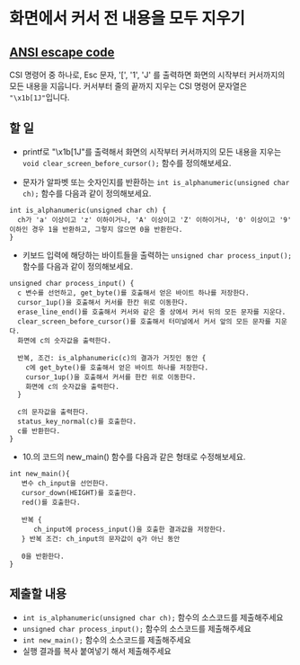 # 화면에서 커서 전 내용을 모두 지우기

## [ANSI escape code](https://en.wikipedia.org/wiki/ANSI_escape_code)

CSI 명령어 중 하나로, Esc 문자, '[', '1', 'J' 를 출력하면 화면의 시작부터 커서까지의 모든 내용을 지웁니다. 
커서부터 줄의 끝까지 지우는 CSI 명령어 문자열은 `"\x1b[1J"`입니다.

## 할 일

* printf로 "\x1b[1J"를 출력해서 화면의 시작부터 커서까지의 모든 내용을 지우는 `void clear_screen_before_cursor();` 함수를 정의해보세요.

* 문자가 알파벳 또는 숫자인지를 반환하는 `int is_alphanumeric(unsigned char ch);` 함수를 다음과 같이 정의해보세요.

```
int is_alphanumeric(unsigned char ch) {
  ch가 'a' 이상이고 'z' 이하이거나, 'A' 이상이고 'Z' 이하이거나, '0' 이상이고 '9' 이하인 경우 1을 반환하고, 그렇지 않으면 0을 반환한다.
}
```

* 키보드 입력에 해당하는 바이트들을 출력하는 `unsigned char process_input();` 함수를 다음과 같이 정의해보세요.

```
unsigned char process_input() {
  c 변수를 선언하고, get_byte()를 호출해서 얻은 바이트 하나를 저장한다.
  cursor_1up()을 호출해서 커서를 한칸 위로 이동한다.
  erase_line_end()를 호출해서 커서와 같은 줄 상에서 커서 뒤의 모든 문자를 지운다.
  clear_screen_before_cursor()를 호출해서 터미널에서 커서 앞의 모든 문자를 지운다.
  화면에 c의 숫자값을 출력한다.

  반복, 조건: is_alphanumeric(c)의 결과가 거짓인 동안 {
    c에 get_byte()를 호출해서 얻은 바이트 하나를 저장한다. 
    cursor_1up()을 호출해서 커서를 한칸 위로 이동한다.
    화면에 c의 숫자값을 출력한다.
  }

  c의 문자값을 출력한다.
  status_key_normal(c)를 호출한다.
  c를 반환한다.
}
```


* 10.의 코드의 new_main() 함수를 다음과 같은 형태로 수정해보세요.

```
int new_main(){
   변수 ch_input을 선언한다. 
   cursor_down(HEIGHT)를 호출한다.
   red()를 호출한다. 

   반복 {
      ch_input에 process_input()을 호출한 결과값을 저장한다.
   } 반복 조건: ch_input의 문자값이 q가 아닌 동안

   0을 반환한다.
}
```

## 제출할 내용

* `int is_alphanumeric(unsigned char ch);` 함수의 소스코드를 제출해주세요
* `unsigned char process_input();` 함수의 소스코드를 제출해주세요
* `int new_main();` 함수의 소스코드를 제출해주세요
* 실행 결과를 복사 붙여넣기 해서 제출해주세요
